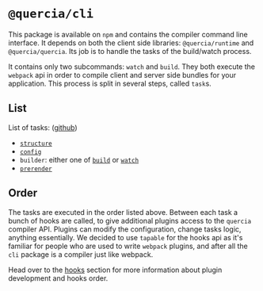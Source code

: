 # `@quercia/cli`

This package is available on `npm` and contains the compiler command line
interface. It depends on both the client side libraries: `@quercia/runtime` and
`@quercia/quercia`. Its job is to handle the tasks of the build/watch process.

It contains only two subcommands: `watch` and `build`. They both execute the
`webpack` api in order to compile client and server side bundles for your
application. This process is split in several steps, called `task`s.

## List

List of tasks:
([github](https://github.com/lucat1/quercia/tree/master/@quercia/cli/src/tasks))

- [`structure`](tasks/structure)
- [`config`](tasks/config)
- `builder`: either one of [`build`](tasks/build) or [`watch`](tasks/watch)
- [`prerender`](tasks/prerender)

## Order

The tasks are executed in the order listed above. Between each task a bunch of
hooks are called, to give additional plugins access to the `quercia` compiler
API. Plugins can modify the configuration, change tasks logic, anything
essentially. We decided to use `tapable` for the hooks api as it's familiar for
people who are used to write `webpack` plugins, and after all the `cli` package
is a compiler just like webpack.

Head over to the [hooks](/internals/hooks) section for more information about
plugin development and hooks order.
